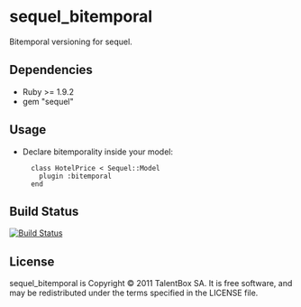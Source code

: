 sequel_bitemporal
=================

Bitemporal versioning for sequel.

Dependencies
------------

* Ruby >= 1.9.2
* gem "sequel"

Usage
-----

* Declare bitemporality inside your model:

        class HotelPrice < Sequel::Model
          plugin :bitemporal
        end

Build Status
------------

[![Build Status](http://travis-ci.org/TalentBox/sequel_bitemporal.png)](http://travis-ci.org/TalentBox/sequel_bitemporal)

License
-------

sequel_bitemporal is Copyright © 2011 TalentBox SA. It is free software, and may be redistributed under the terms specified in the LICENSE file.
